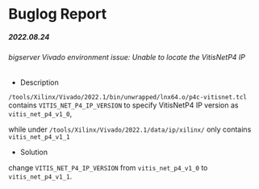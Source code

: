 # Buglog Report

##### 2022.08.24

###### bigserver Vivado environment issue: *Unable to locate the VitisNetP4 IP*

- Description

`/tools/Xilinx/Vivado/2022.1/bin/unwrapped/lnx64.o/p4c-vitisnet.tcl` contains `VITIS_NET_P4_IP_VERSION` to specify VitisNetP4 IP version as `vitis_net_p4_v1_0`, 

while under `/tools/Xilinx/Vivado/2022.1/data/ip/xilinx/` only contains `vitis_net_p4_v1_1`

- Solution

change `VITIS_NET_P4_IP_VERSION` from `vitis_net_p4_v1_0` to `vitis_net_p4_v1_1`.